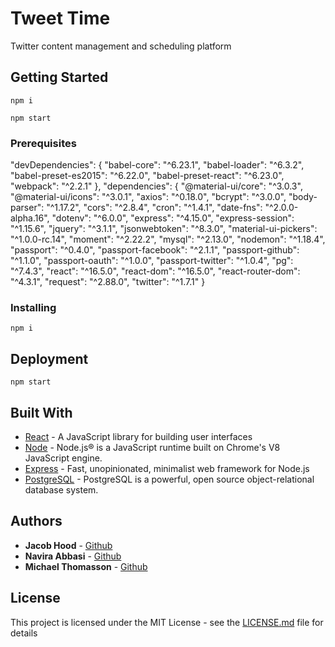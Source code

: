 # Tweet Time

Twitter content management and scheduling platform


## Getting Started
```
npm i
````
```
npm start
```

### Prerequisites

"devDependencies": {
    "babel-core": "^6.23.1",
    "babel-loader": "^6.3.2",
    "babel-preset-es2015": "^6.22.0",
    "babel-preset-react": "^6.23.0",
    "webpack": "^2.2.1"
  },
  "dependencies": {
    "@material-ui/core": "^3.0.3",
    "@material-ui/icons": "^3.0.1",
    "axios": "^0.18.0",
    "bcrypt": "^3.0.0",
    "body-parser": "^1.17.2",
    "cors": "^2.8.4",
    "cron": "^1.4.1",
    "date-fns": "^2.0.0-alpha.16",
    "dotenv": "^6.0.0",
    "express": "^4.15.0",
    "express-session": "^1.15.6",
    "jquery": "^3.1.1",
    "jsonwebtoken": "^8.3.0",
    "material-ui-pickers": "^1.0.0-rc.14",
    "moment": "^2.22.2",
    "mysql": "^2.13.0",
    "nodemon": "^1.18.4",
    "passport": "^0.4.0",
    "passport-facebook": "^2.1.1",
    "passport-github": "^1.1.0",
    "passport-oauth": "^1.0.0",
    "passport-twitter": "^1.0.4",
    "pg": "^7.4.3",
    "react": "^16.5.0",
    "react-dom": "^16.5.0",
    "react-router-dom": "^4.3.1",
    "request": "^2.88.0",
    "twitter": "^1.7.1"
  }

### Installing

```
npm i
```

## Deployment

```
npm start
```

## Built With

* [React](https://reactjs.org/) - A JavaScript library for building user interfaces
* [Node](https://nodejs.org/en/) - Node.js® is a JavaScript runtime built on Chrome's V8 JavaScript engine.
* [Express](https://expressjs.com/) - Fast, unopinionated, minimalist web framework for Node.js
* [PostgreSQL](https://www.postgresql.org/) - PostgreSQL is a powerful, open source object-relational database system.

## Authors

* **Jacob Hood** - [Github](https://github.com/jacobwhood)
* **Navira Abbasi** - [Github](https://github.com/navira5)
* **Michael Thomasson** - [Github](https://github.com/baybars1223)

## License

This project is licensed under the MIT License - see the [LICENSE.md](LICENSE.md) file for details

